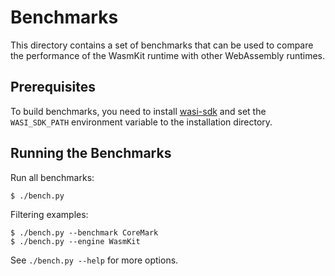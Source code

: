 # Benchmarks

This directory contains a set of benchmarks that can be used to compare the performance of the WasmKit runtime with other WebAssembly runtimes.

## Prerequisites

To build benchmarks, you need to install [wasi-sdk](https://github.com/WebAssembly/wasi-sdk) and set the `WASI_SDK_PATH` environment variable to the installation directory.

## Running the Benchmarks

Run all benchmarks:

```console
$ ./bench.py
```

Filtering examples:

```console
$ ./bench.py --benchmark CoreMark
$ ./bench.py --engine WasmKit
```

See `./bench.py --help` for more options.
